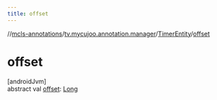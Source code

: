 ```yaml
---
title: offset
---
```

//[mcls-annotations](../../../index.html)/[tv.mycujoo.annotation.manager](../index.html)/[TimerEntity](index.html)/[offset](offset.html)



# offset



[androidJvm]\
abstract val [offset](offset.html): [Long](https://kotlinlang.org/api/latest/jvm/stdlib/kotlin/-long/index.html)




